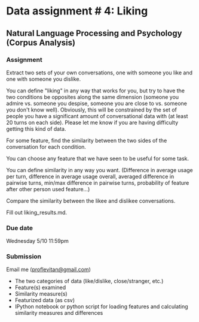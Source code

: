 # Data assignment \# 4: Liking

## Natural Language Processing and Psychology (Corpus Analysis)

### Assignment

Extract two sets of your own conversations, one with someone you like and one with someone you dislike. 

You can define "liking" in any way that works for you, but try to have the two conditions be opposites along the same dimension (someone you admire vs. someone you despise, someone you are close to vs. someone you don't know well). Obviously, this will be constrained by the set of people you have a significant amount of conversational data with (at least 20 turns on each side). Please let me know if you are having difficulty getting this kind of data.

For some feature, find the similarity between the two sides of the conversation for each condition.

You can choose any feature that we have seen to be useful for some task.

You can define similarity in any way you want. (Difference in average usage per turn, difference in average usage overall, averaged difference in pairwise turns, min/max difference in pairwise turns, probability of feature after other person used feature...)

Compare the similarity between the likee and dislikee conversations.

Fill out liking_results.md.

### Due date

Wednesday 5/10 11:59pm

### Submission

Email me (proflevitan@gmail.com)

* The two categories of data (like/dislike, close/stranger, etc.)
* Feature(s) examined
* Similarity measure(s)
* Featurized data (as csv)
* IPython notebook or python script for loading features and calculating similarity measures and differences

